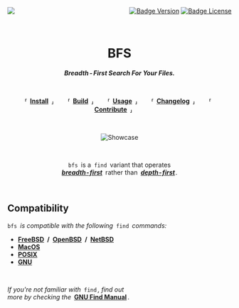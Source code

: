 
<div align = right>

[<img src = 'https://github.com/tavianator/bfs/actions/workflows/ci.yml/badge.svg' align = left>][CI]

[![Badge Version]][Releases]
[![Badge License]][License]

</div>
<br>
<div align = center>

# BFS

***Breadth - First Search For Your Files.***

<br>

**⸢ [Install] ⸥**  
**⸢ [Build] ⸥**  
**⸢ [Usage] ⸥**  
**⸢ [Changelog] ⸥**  
**⸢ [Contribute] ⸥**  

<br>

![Showcase]

<br>

`bfs` is a `find` variant that operates <br>
***[breadth - first]*** rather than ***[depth - first]*** .

<br>

</div>

## Compatibility

`bfs` *is compatible with the following* `find` *commands:*

- **[FreeBSD] / [OpenBSD] / [NetBSD]**
- **[MacOS]**
- **[POSIX]**
- **[GNU]**

<br>

*If you're not familiar with* `find` *, find out* <br>
*more by checking the* **[GNU Find Manual]** *.*


<!----------------------------------------------------------------------------->

[Showcase]: https://tavianator.github.io/bfs/animation.svg 'Screenshot'

[Releases]: https://github.com/tavianator/bfs/releases
[License]: LICENSE
[CI]: https://github.com/tavianator/bfs/actions/workflows/ci.yml


<!--------------------------------{ Quicklinks }------------------------------->

[Contribute]: docs/Contribute.md
[Changelog]: docs/Changelog.md
[Install]: docs/Install.md
[Build]: docs/Build.md
[Usage]: docs/Usage.md


<!--------------------------------{ References }------------------------------->

[breadth - first]: https://en.wikipedia.org/wiki/Breadth-first_search
[depth - first]: https://en.wikipedia.org/wiki/Depth-first_search

[GNU Find Manual]: https://www.gnu.org/software/findutils/manual/html_mono/find.html
[FreeBSD]: https://www.freebsd.org/cgi/man.cgi?find(1)
[OpenBSD]: https://man.openbsd.org/find.1
[NetBSD]: https://man.netbsd.org/find.1
[POSIX]: http://pubs.opengroup.org/onlinepubs/9699919799/utilities/find.html
[MacOS]: https://ss64.com/osx/find.html
[GNU]: https://www.gnu.org/software/findutils/


<!----------------------------------{ Badges }--------------------------------->

[Badge License]: http://img.shields.io/badge/license-0BSD-blue.svg?style=for-the-badge
[Badge Version]: https://img.shields.io/github/v/tag/tavianator/bfs?label=Version&style=for-the-badge
